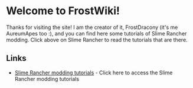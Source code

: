 # Welcome to FrostWiki!
Thanks for visiting the site! I am the creator of it, FrostDracony (it's me AureumApes too :), and you can find here some tutorials of Slime Rancher modding. Click above on Slime Rancher to read the tutorials that are there.

## Links
* [Slime Rancher modding tutorials](./SlimeRancher/introduction/) - Click here to access the Slime Rancher modding tutorials